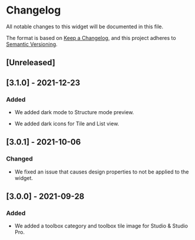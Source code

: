 # Changelog

All notable changes to this widget will be documented in this file.

The format is based on [Keep a Changelog](https://keepachangelog.com/en/1.0.0/), and this project adheres to [Semantic Versioning](https://semver.org/spec/v2.0.0.html).

## [Unreleased]

## [3.1.0] - 2021-12-23

### Added

-   We added dark mode to Structure mode preview.

-   We added dark icons for Tile and List view.

## [3.0.1] - 2021-10-06

### Changed

-   We fixed an issue that causes design properties to not be applied to the widget.

## [3.0.0] - 2021-09-28

### Added

-   We added a toolbox category and toolbox tile image for Studio & Studio Pro.
